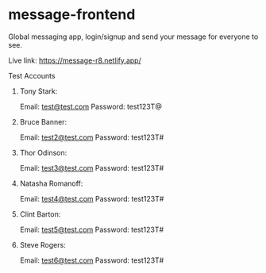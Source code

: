 # message-frontend

Global messaging app, login/signup and send your message for everyone to see.

Live link: https://message-r8.netlify.app/

Test Accounts

1. Tony Stark:

    Email: test@test.com
    Password: test123T@
    
2. Bruce Banner:

    Email: test2@test.com
    Password: test123T#
    
3. Thor Odinson:

    Email: test3@test.com
    Password: test123T#

4. Natasha Romanoff:

    Email: test4@test.com
    Password: test123T#

5. Clint Barton:

    Email: test5@test.com
    Password: test123T#

6. Steve Rogers:

    Email: test6@test.com
    Password: test123T#
